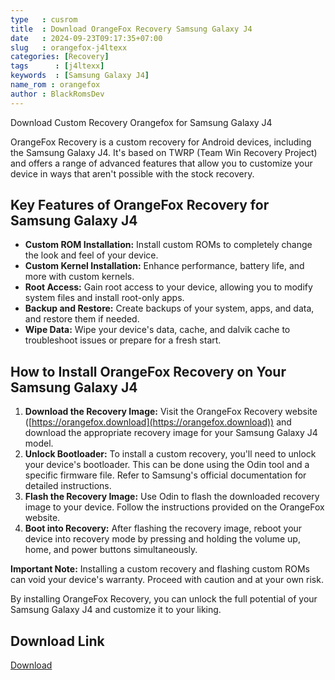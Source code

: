```yaml
---
type   : cusrom
title  : Download OrangeFox Recovery Samsung Galaxy J4
date   : 2024-09-23T09:17:35+07:00
slug   : orangefox-j4ltexx
categories: [Recovery]
tags      : [j4ltexx]
keywords  : [Samsung Galaxy J4]
name_rom : orangefox
author : BlackRomsDev
---
```


Download Custom Recovery Orangefox for Samsung Galaxy J4

OrangeFox Recovery is a custom recovery for Android devices, including the Samsung Galaxy J4. It's based on TWRP (Team Win Recovery Project) and offers a range of advanced features that allow you to customize your device in ways that aren't possible with the stock recovery.

## Key Features of OrangeFox Recovery for Samsung Galaxy J4

* **Custom ROM Installation:** Install custom ROMs to completely change the look and feel of your device.
* **Custom Kernel Installation:** Enhance performance, battery life, and more with custom kernels.
* **Root Access:** Gain root access to your device, allowing you to modify system files and install root-only apps.
* **Backup and Restore:** Create backups of your system, apps, and data, and restore them if needed.
* **Wipe Data:** Wipe your device's data, cache, and dalvik cache to troubleshoot issues or prepare for a fresh start.

## How to Install OrangeFox Recovery on Your Samsung Galaxy J4

1. **Download the Recovery Image:** Visit the OrangeFox Recovery website ([https://orangefox.download](https://orangefox.download)) and download the appropriate recovery image for your Samsung Galaxy J4 model.
2. **Unlock Bootloader:** To install a custom recovery, you'll need to unlock your device's bootloader. This can be done using the Odin tool and a specific firmware file. Refer to Samsung's official documentation for detailed instructions.
3. **Flash the Recovery Image:** Use Odin to flash the downloaded recovery image to your device. Follow the instructions provided on the OrangeFox website.
4. **Boot into Recovery:** After flashing the recovery image, reboot your device into recovery mode by pressing and holding the volume up, home, and power buttons simultaneously.

**Important Note:** Installing a custom recovery and flashing custom ROMs can void your device's warranty. Proceed with caution and at your own risk.


By installing OrangeFox Recovery, you can unlock the full potential of your Samsung Galaxy J4 and customize it to your liking.
 


## Download Link
[Download](https://orangefox.download/device/j4ltexx)

